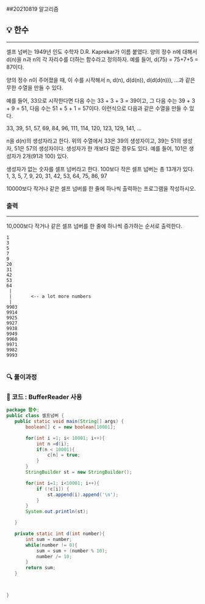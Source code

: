 ##20210819 알고리즘

## 💡 한수
---
셀프 넘버는 1949년 인도 수학자 D.R. Kaprekar가 이름 붙였다. 양의 정수 n에 대해서 d(n)을 n과 n의 각 자리수를 더하는 함수라고 정의하자. 예를 들어, d(75) = 75+7+5 = 87이다.

양의 정수 n이 주어졌을 때, 이 수를 시작해서 n, d(n), d(d(n)), d(d(d(n))), ...과 같은 무한 수열을 만들 수 있다. 

예를 들어, 33으로 시작한다면 다음 수는 33 + 3 + 3 = 39이고, 그 다음 수는 39 + 3 + 9 = 51, 다음 수는 51 + 5 + 1 = 57이다. 이런식으로 다음과 같은 수열을 만들 수 있다.

33, 39, 51, 57, 69, 84, 96, 111, 114, 120, 123, 129, 141, ...

n을 d(n)의 생성자라고 한다. 위의 수열에서 33은 39의 생성자이고, 39는 51의 생성자, 51은 57의 생성자이다. 생성자가 한 개보다 많은 경우도 있다. 예를 들어, 101은 생성자가 2개(91과 100) 있다. 

생성자가 없는 숫자를 셀프 넘버라고 한다. 100보다 작은 셀프 넘버는 총 13개가 있다. 1, 3, 5, 7, 9, 20, 31, 42, 53, 64, 75, 86, 97

10000보다 작거나 같은 셀프 넘버를 한 줄에 하나씩 출력하는 프로그램을 작성하시오.
### 출력
---
10,000보다 작거나 같은 셀프 넘버를 한 줄에 하나씩 증가하는 순서로 출력한다.
```
1
3
5
7
9
20
31
42
53
64
 |
 |       <-- a lot more numbers
 |
9903
9914
9925
9927
9938
9949
9960
9971
9982
9993
```
```
```
### 🔍 풀이과정

 ###  👻 코드 : BufferReader 사용

 ```java
package 함수;
public class 셀프넘버 {
    public static void main(String[] args) {
        boolean[] c = new boolean[10001];

        for(int i =1; i< 10001; i++){
            int n =d(i);
            if(n < 10001){
                c[n] = true;
            }
        }
        StringBuilder st = new StringBuilder();

        for(int i=1; i<10001; i++){
            if (!c[i]) {
                st.append(i).append('\n');
            }
        }
        System.out.println(st);

    }

    private static int d(int number){
        int sum = number;
        while(number != 0){
            sum = sum + (number % 10);
            number /= 10;
        }
        return sum;
    }



}



 ```

